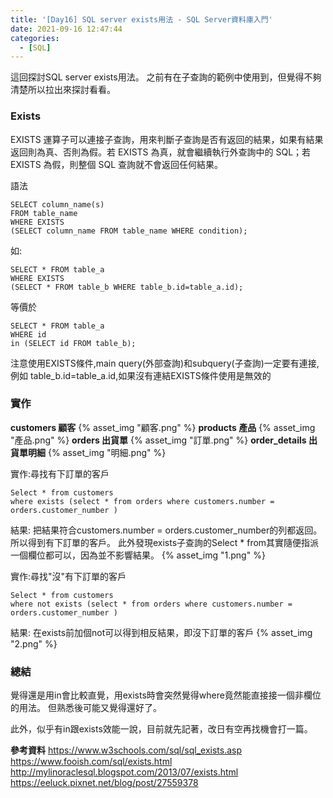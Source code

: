 ```yaml
---
title: '[Day16] SQL server exists用法 - SQL Server資料庫入門'
date: 2021-09-16 12:47:44
categories:
  - [SQL]
---
```

這回探討SQL server exists用法。
之前有在子查詢的範例中使用到，但覺得不夠清楚所以拉出來探討看看。

### Exists
EXISTS 運算子可以連接子查詢，用來判斷子查詢是否有返回的結果，如果有結果返回則為真、否則為假。若 EXISTS 為真，就會繼續執行外查詢中的 SQL；若 EXISTS 為假，則整個 SQL 查詢就不會返回任何結果。

語法
```
SELECT column_name(s)
FROM table_name
WHERE EXISTS
(SELECT column_name FROM table_name WHERE condition); 
```
如:
```
SELECT * FROM table_a
WHERE EXISTS
(SELECT * FROM table_b WHERE table_b.id=table_a.id);
```
等價於
```
SELECT * FROM table_a
WHERE id
in (SELECT id FROM table_b);
```
注意使用EXISTS條件,main query(外部查詢)和subquery(子查詢)一定要有連接,例如 table_b.id=table_a.id,如果沒有連結EXISTS條件使用是無效的

### 實作

**customers 顧客**
{% asset_img "顧客.png" %}
**products 產品**
{% asset_img "產品.png" %}
**orders 出貨單**
{% asset_img "訂單.png" %}
**order_details 出貨單明細**
{% asset_img "明細.png" %}


實作:尋找有下訂單的客戶
```
Select * from customers 
where exists (select * from orders where customers.number = orders.customer_number )
```
結果:
把結果符合customers.number = orders.customer_number的列都返回。
所以得到有下訂單的客戶。
此外發現exists子查詢的Select * from其實隨便指派一個欄位都可以，因為並不影響結果。
{% asset_img "1.png" %}

實作:尋找"沒"有下訂單的客戶
```
Select * from customers 
where not exists (select * from orders where customers.number = orders.customer_number )
```
結果:
在exists前加個not可以得到相反結果，即沒下訂單的客戶
{% asset_img "2.png" %}

### 總結
覺得還是用in會比較直覺，用exists時會突然覺得where竟然能直接接一個非欄位的用法。
但熟悉後可能又覺得還好了。

此外，似乎有in跟exists效能一說，目前就先記著，改日有空再找機會打一篇。

**參考資料**
https://www.w3schools.com/sql/sql_exists.asp
https://www.fooish.com/sql/exists.html
http://mylinoraclesql.blogspot.com/2013/07/exists.html
https://eeluck.pixnet.net/blog/post/27559378
